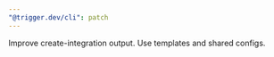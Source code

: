 ```yaml
---
"@trigger.dev/cli": patch
---
```


Improve create-integration output. Use templates and shared configs.
